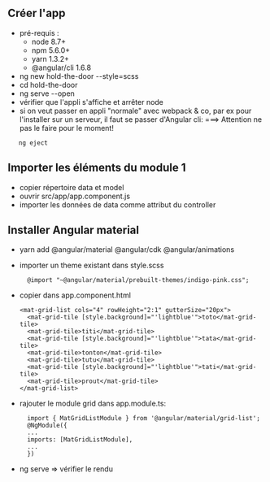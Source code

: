 ## Créer l'app
* pré-requis : 
   * node 8.7+
   * npm 5.6.0+ 
   * yarn 1.3.2+ 
   * @angular/cli 1.6.8
* ng new hold-the-door --style=scss
* cd hold-the-door
* ng serve --open
* vérifier que l'appli s'affiche et arrêter node
* si on veut passer en appli "normale" avec webpack & co, par ex pour l'installer sur un serveur, il faut se passer d'Angular cli: 
===> Attention ne pas le faire pour le moment!
```
   ng eject
```  

## Importer les éléments du module 1

* copier répertoire data et model
* ouvrir src/app/app.component.js
* importer les données de data comme attribut du controller

## Installer Angular material
* yarn add @angular/material @angular/cdk @angular/animations

* importer un theme existant dans style.scss 
  ``` 
    @import "~@angular/material/prebuilt-themes/indigo-pink.css";
  ```
  
* copier dans app.component.html
  ```
  <mat-grid-list cols="4" rowHeight="2:1" gutterSize="20px">
    <mat-grid-tile [style.background]="'lightblue'">toto</mat-grid-tile>
    <mat-grid-tile>titi</mat-grid-tile>
    <mat-grid-tile [style.background]="'lightblue'">tata</mat-grid-tile>
    <mat-grid-tile>tonton</mat-grid-tile>
    <mat-grid-tile>tutu</mat-grid-tile>
    <mat-grid-tile [style.background]="'lightblue'">tati</mat-grid-tile>
    <mat-grid-tile>prout</mat-grid-tile>
  </mat-grid-list>
  ```  
  
* rajouter le module grid dans app.module.ts:

  ```
    import { MatGridListModule } from '@angular/material/grid-list';
    @NgModule({
    ...
    imports: [MatGridListModule],
    ...
    })
  ```
  
* ng serve => vérifier le rendu